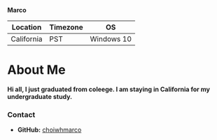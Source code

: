 <b>Marco</b>


|  Location | Timezone | OS |
| ----------| -------- | ---------|
| California|     PST  | Windows 10 |


# About Me

**Hi all, I just graduated from coleege. I am staying in California for my undergraduate study.**

### Contact

* __GitHub:__ [choiwhmarco](https://github.com/choiwhmarco)
